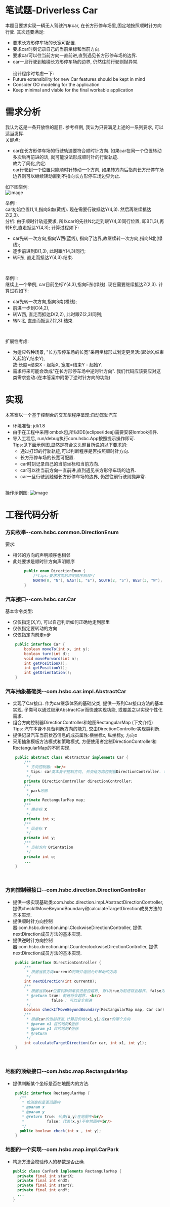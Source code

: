 # 笔试题-Driverless Car
  本题目要求实现一辆无人驾驶汽车car, 在长方形停车场里,固定地按照顺时针方向行驶. 其次还要满足:
  * 要求长方形停车场的长宽可配置.
  * 要求car时刻记录自己的当前坐标和当前方向.
  * 要求car可以往当前方向一直前进,直到遇见长方形停车场的边界.
  * car一旦行驶到触碰长方形停车场的边界, 仍然往前行驶则抛异常.<br/><br/>
  设计程序时考虑一下:
  * Future extensibility for new Car features should be kept in mind
  * Consider OO modeling for the application
  * Keep minimal and viable for the final workable application
   
# 需求分析
  我认为这是一条开放性的题目. 参考样例, 我认为只要满足上述的一系列要求, 可以适当发挥.<br/>
  关键点:<br/>
  * car在长方形停车场的行驶轨迹要符合顺时针方向. 如果car在同一个位置转动多次后再前进的话, 就可能没法形成顺时针的行驶轨迹. 
  <br/>故为了简化,约定:<br/>
    car行驶到一个位置只能顺时针转动一个方向, 如果转方向后指向长方形停车场边界则可以继续转动直到不指向长方形停车场边界为止.<br/>
  
  如下图举例:<br/>
    ![image](https://github.com/eBusinessMan/DriverlessCarCode/blob/master/src/main/resources/pic/carRunExample.png)
      <br/>
  
  举例I:  
    car初始位置(1,1),指向S南(黄线). 现在需要行驶抵达Y(4,3). 然后再继续抵达Z(2,3).<br/>
  分析:
     由于顺时针轨迹要求, 所以car的先往N北走到跟Y(4,3)同行位置, 即B(1,3),再转E东,直走抵达Y(4,3);
  计算过程如下:
  * car先转一次方向,指向W西(蓝线), 指向了边界,故继续转一次方向,指向N北(绿线);
  * 逐步前进到B(1,3), 此时跟Y(4,3)同行;
  * 转E东, 直走而抵达Y(4,3).结束.
  <br/>
  
  举例II:  
      继续上一个举例, car目前坐标Y(4,3),指向E东(绿线). 现在需要继续抵达Z(2,3).
  计算过程如下:
  * car先转一次方向,指向S南(橙线);
  * 前进一步到C(4,2),
  * 转W西, 直走而抵达D(2,2), 此时跟Z(2,3)同列;
  * 转N北, 直走而抵达Z(2,3).结束.
  <br/>
  
  扩展性考虑:<br/>
  * 为适应各种场景, "长方形停车场的长宽"采用坐标形式划定更灵活:(起始X,结束X,起始Y,结束Y), 
    <br/>故:长度=结束X - 起始X, 宽度=结束Y - 起始Y.
  * 需求将来可能会改成"在长方形停车场中逆时针方向". 我们代码应该要应对这类需求变动.(在本答案中附带了逆时针方向的功能)
    
# 实现
  本答案以一个基于控制台的交互型程序呈现:自动驾驶汽车
  * 环境准备: jdk1.8
  * 由于在工程中采用lombok包,所以IDE(eclipse/Ideaj)需要安装lombok插件.
  * 导入工程后, run/debug执行com.hsbc.App按照提示操作即可.<br/>
    Tips:见下面示例图,显然是符合文头题目所说的以下要求的: 
      * 通过打印的行驶轨迹,可以判断程序是否按照顺时针方向.<br/>
      * 长方形停车场的长宽可配置.
      * car时刻记录自己的当前坐标和当前方向.
      * car可以往当前方向一直前进,直到遇见长方形停车场的边界.
      * car一旦行驶到触碰长方形停车场的边界, 仍然往前行驶则抛异常.
    <br/>
  操作示例图:
  ![image](https://github.com/eBusinessMan/DriverlessCarCode/blob/master/src/main/resources/pic/GameExample.png)
    <br/>
  
# 工程代码分析
  ### 方向枚举--com.hsbc.common.DirectionEnum <br/>
  要求:<br/>
  * 相邻的方向的声明顺序也相邻 <br/>
  * 此处要求是顺时针方向声明顺序 <br/>
     ```java
          public enum DirectionEnum {
              /*tips:要求方向的声明顺序相邻*/
              NORTH(0, "N"), EAST(1, "E"), SOUTH(2, "S"), WEST(3, "W");
          }
    ```
 
  ### 汽车接口--com.hsbc.car.Car <br/>
  基本命令类型:<br/>
  * 仅仅指定(X,Y), 可以自己判断如何正确地走到那里 <br/>
  * 仅仅指定要转动的方向 <br/>
  * 仅仅指定向前走n步 <br/>
     ```java
      public interface Car {
          boolean moveTo(int x, int y);
          boolean turn(int d);
          void moveForward(int n);
          int getPositionX();
          int getPositionY();
          int getOrientation();
      }
      ```
      
  ### 汽车抽象基础类--com.hsbc.car.impl.AbstractCar <br/>
  * 实现了Car接口. 作为car继承体系的基础父类, 提供一系列Car接口方法的基本实现. 子类可以通过继承AbstractCar而快速实现功能, 或覆盖之以实现个性化需求.
  * 组合方向控制器DirectionController和地图RectangularMap (下文介绍) <br/>
    Tips: 汽车本身不具备判断方向的能力, 交由DirectionController实现类判断.<br/>
  * 提供记录汽车当前状态信息的成员属性:横坐标x, 纵坐标y, 方向o
  * 采用抽象模板方法模式和策略模式, 方便使用者定制DirectionController和RectangularMap的不同实现.
     ```java
      public abstract class AbstractCar implements Car {
          /**
           * 方向控制器: <br/>
           * tips: car类本身不控制方向, 外交给方向控制器DirectionController. 可以定制各种不同的DirectionController以满足需要
           */
          private DirectionController directionController;
          /**
           * park地图
           */
          private RectangularMap map;
          /**
           * 横坐标 X
           */
          private int x;
          /**
           * 纵坐标 Y
           */
          private int y;
          /**
           * 当前方向 Orientation
           */
          private int o;
          ...
      }
      ```  
<br/>
       
  ### 方向控制器接口--com.hsbc.direction.DirectionController <br/>
  * 提供一级实现基础类:com.hsbc.direction.impl.AbstractDirectionController, 提供checkIfMoveBeyondBoundary和calculateTargetDirection成员方法的基本实现.
  * 提供顺时针方向控制器:com.hsbc.direction.impl.ClockwiseDirectionController, 提供nextDirection成员方法的基本实现.
  * 提供逆时针方向控制器:com.hsbc.direction.impl.CounterclockwiseDirectionController, 提供nextDirection成员方法的基本实现.
     ```java
      public interface DirectionController {
          /**
           * 根据当前方向currentO判断并返回允许转动的方向
           */
          int nextDirection(int currentO);
          /**
           * 根据当前car位置判断如果前进是否越界, 默认true为前进将会越界, false为可以安全前进
           * @return true: 前进将会越界. <br/>
           *          false : 可以安全前进
           */
          boolean checkIfMoveBeyondBoundary(RectangularMap map, Car car);
          /**
           * 根据car的当前状态,计算目的地(x1,y1)在car的哪个方向
           * @param x1 目的地的X坐标
           * @param y1 目的地的Y坐标
           * @return
           */
          int calculateTargetDirection(Car car, int x1, int y1);
      }
      ```
<br/>

  ### 地图的顶级接口--com.hsbc.map.RectangularMap <br/>
  * 提供判断某个坐标是否在地图内的方法.
     ```java
      public interface RectangularMap {
        /**
         * 检测坐标是否范围内
         * @param x
         * @param y
         * @return true: 代表(x,y)在地图中<br/>
         *          false: 代表(x,y)不在地图中<br/>
         */
        public boolean check(int x , int y);
      }
     ```
  
  ### 地图的一个实现--com.hsbc.map.impl.CarPark <br/>
  * 构造方法会校验传入的参数是否正确. 
      ```java
      public class CarPark implements RectangularMap {
        private final int startX;
        private final int endX;
        private final int startY;
        private final int endY;
        ...
      }
     ```

 
